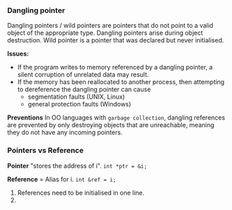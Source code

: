 ### Dangling pointer

Dangling pointers / wild pointers are pointers that do not point to a valid object of the appropriate type. 
Dangling pointers arise during object destruction.
Wild pointer is a pointer that was declared but never initialised.


**Issues:**
- If the program writes to memory referenced by a dangling pointer, a silent corruption of unrelated data may result.
- If the memory has been reallocated to another process, then attempting to dereference the dangling pointer can cause 
    - segmentation faults (UNIX, Linux) 
    - general protection faults (Windows)

**Preventions**
In OO languages with `garbage collection`, dangling references are prevented by only destroying objects that are unreachable, meaning they do not have any incoming pointers. 

### Pointers vs Reference

**Pointer** "stores the address of i".
`int *ptr = &i; `

**Reference** = Alias for i.
`int &ref = i;`

1. References need to be initialised in one line.
2. 